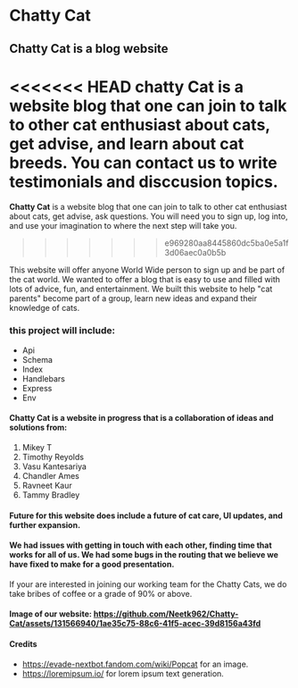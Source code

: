 # Chatty Cat

## Chatty Cat is a blog website

<<<<<<< HEAD
**chatty Cat** is a website blog  that one can join to talk to other cat enthusiast about cats, get advise, and learn about cat breeds. You can contact us to write testimonials and disccusion topics. 
=======
**Chatty Cat** is a website blog  that one can join to talk to other cat enthusiast about cats, get advise, ask questions. You will need you to sign up, log into, and use your imagination to where the next step will take you.
>>>>>>> e969280aa8445860dc5ba0e5a1f3d06aec0a0b5b

This website will offer anyone World Wide person to sign up and be part of the cat world. We wanted to offer a blog that is easy to use and filled with lots of advice, fun, and entertainment. We built this website to help "cat parents" become part of a group, learn new ideas and expand their knowledge of cats. 

### this project will include:

- Api
- Schema
- Index
- Handlebars
- Express
- Env


#### Chatty Cat is a website in progress that is a collaboration of ideas and solutions from:

1. Mikey T
2. Timothy Reyolds
3. Vasu Kantesariya
4. Chandler Ames
5. Ravneet Kaur
6. Tammy Bradley

#### Future for this website does include a future of cat care, UI updates, and further expansion. 
#### We had issues with getting in touch with each other, finding time that works for all of us.  We had some bugs in the routing that we believe we have fixed to make for a good presentation.

If your are interested in joining our working team for the 
Chatty Cats, we do take bribes of coffee or a grade of 90% or above. 

#### Image of our website: https://github.com/Neetk962/Chatty-Cat/assets/131566940/1ae35c75-88c6-41f5-acec-39d8156a43fd

#### Credits
- https://evade-nextbot.fandom.com/wiki/Popcat for an image.
- https://loremipsum.io/ for lorem ipsum text generation.